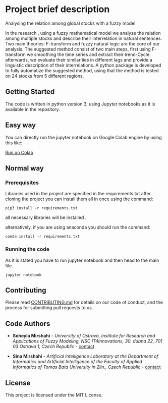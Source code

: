 # Project brief description

Analysing the relation among global stocks with a fuzzy model

In the research , using a fuzzy mathematical model we analyze the relation among multiple stocks and describe their interrelation in natural sentences. Two main theories: F-transform and fuzzy natural logic are the core of our analysis. The suggested method consist of two main steps, first using F-transform we smoothing the time series and extract their trend-Cycle. afterwards, we evaluate their similarities in different lags and provide a linguistic description of their interrelations. A python package is developed to fully automatize the suggested method, using that the method is tested on 24 stocks from 5 different regions.

## Getting Started

The code is written in python version 3, using Jupyter notebooks as it is available in the repository.

## Easy way

You can directly run the jupyter notebook on Google Colab engine by using this like:

[Run on Colab](https://colab.research.google.com/github/Sinamirshahi/stockfuzzymodeling/blob/main/before_new_year.ipynb)



## Normal way

### Prerequisites

Libraries used in the project are specified in the requirements.txt
after cloning the project you can install them all in once using the command:
```
pip3 install -r requirements.txt
```
all necessary libraries will be installed .

alternatively, if you are using anaconda you should run the command:
```
conda install -r requirements.txt
```

### Running the code

As it is stated you have to run jupyter notebook and then head to the main file.

```
jupyter notebook
```

## Contributing

Please read [CONTRIBUTING.md](https://gist.github.com/PurpleBooth/b24679402957c63ec426) for details on our code of conduct, and the process for submitting pull requests to us.

## Code Authors

* **Soheyla Mirshahi** - *University of Ostrava, Institute for Research and Applications of Fuzzy Modeling, NSC IT4Innovations, 30. dubna 22, 701 03 Ostrava 1, Czech Republic* - [contact](mailto:soheyla.mirshahi@osu.cz)

* **Sina Mirshahi** - *Artificial Intelligence Laboratory at the Department of Informatics and Artificial Intelligence of the Faculty of Applied Informatics of Tomas Bata University in Zlin., Czech Republic* - [contact](mailto:mirshahi@utb.cz)



## License

This project is licensed under the MIT License.


